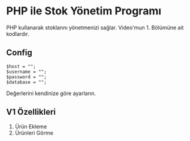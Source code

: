 # PHP ile Stok Yönetim Programı
PHP kullanarak stoklarını yönetmenizi sağlar. Video'mun 1. Bölümüne ait kodlardır.

## Config

```
$host = "";
$username = "";
$password = "";
$database = "";
```

Değerlerini kendinize göre ayarların.

## V1 Özellikleri

1. Ürün Ekleme
2. Ürünleri Görme

